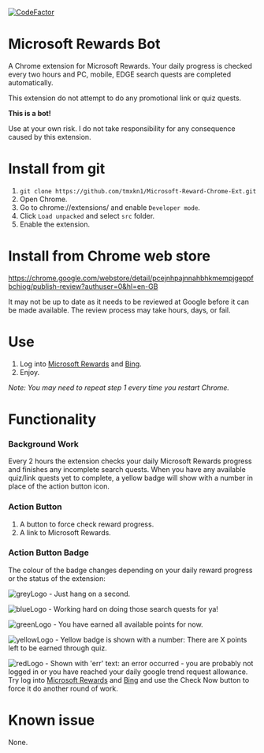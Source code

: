 [![CodeFactor](https://www.codefactor.io/repository/github/tmxkn1/microsoft-reward-chrome-ext/badge)](https://www.codefactor.io/repository/github/tmxkn1/microsoft-reward-chrome-ext)

# Microsoft Rewards Bot

A Chrome extension for Microsoft Rewards. Your daily progress is checked every two hours and PC, mobile, EDGE search quests are completed automatically.

This extension do not attempt to do any promotional link or quiz quests.

**This is a bot!**

Use at your own risk. I do not take responsibility for any consequence caused by this extension.

# Install from git

1. `git clone https://github.com/tmxkn1/Microsoft-Reward-Chrome-Ext.git`
2. Open Chrome.
3. Go to chrome://extensions/ and enable `Developer mode`.
4. Click `Load unpacked` and select `src` folder.
5. Enable the extension.

# Install from Chrome web store

https://chrome.google.com/webstore/detail/pcejnhpajnnahbhkmempjgeppfbchiog/publish-review?authuser=0&hl=en-GB

It may not be up to date as it needs to be reviewed at Google before it can be made available. The review process may take hours, days, or fail.

# Use

1. Log into [Microsoft Rewards](https://account.microsoft.com/rewards) and [Bing](www.bing.com).
2. Enjoy.

*Note: You may need to repeat step 1 every time you restart Chrome.*

# Functionality

### Background Work

Every 2 hours the extension checks your daily Microsoft Rewards progress and finishes any incomplete search quests. When you have any available quiz/link quests yet to complete, a yellow badge will show with a number in place of the action button icon.

### Action Button

1. A button to force check reward progress.
2. A link to Microsoft Rewards.

### Action Button Badge

The colour of the badge changes depending on your daily reward progress or the status of the extension:

![greyLogo](https://github.com/tmxkn1/Microsoft-Reward-Chrome-Ext/blob/master/src/img/grey@1x.png?raw=true) - Just hang on a second.

![blueLogo](https://github.com/tmxkn1/Microsoft-Reward-Chrome-Ext/blob/master/src/img/busy@1x.png?raw=true) - Working hard on doing those search quests for ya!

![greenLogo](https://github.com/tmxkn1/Microsoft-Reward-Chrome-Ext/blob/master/src/img/done@1x.png?raw=true) - You have earned all available points for now.

![yellowLogo](https://github.com/tmxkn1/Microsoft-Reward-Chrome-Ext/blob/master/src/img/warn@1x.png?raw=true) - Yellow badge is shown with a number: There are X points left to be earned through quiz.

![redLogo](https://github.com/tmxkn1/Microsoft-Reward-Chrome-Ext/blob/master/src/img/err@1x.png?raw=true) - Shown with 'err' text: an error occurred - you are probably not logged in or you have reached your daily google trend request allowance. Try log into [Microsoft Rewards](https://account.microsoft.com/rewards) and [Bing](www.bing.com) and use the Check Now button to force it do another round of work.

# Known issue

None.